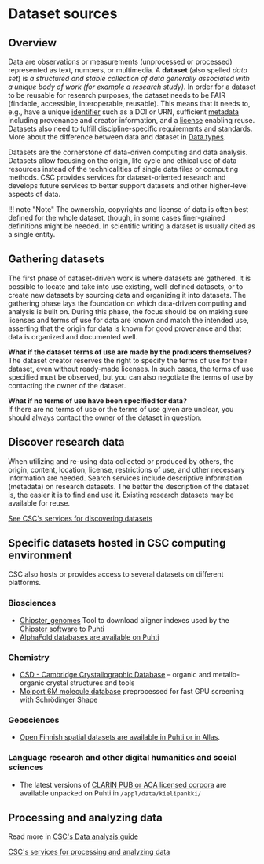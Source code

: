 # Dataset sources

## Overview

Data are observations or measurements (unprocessed or processed) represented as
text, numbers, or multimedia. A **dataset** (also spelled *data set*) is *a
structured and stable collection of data generally associated with a unique
body of work (for example a research study)*. In order for a dataset to be
reusable for research purposes, the dataset needs to be FAIR (findable,
accessible, interoperable, reusable). This means that it needs to, e.g., have a
unique [identifier](publishing-datasets.md#persistent-identifiers) such as a
DOI or URN, sufficient [metadata](metadata-and-documentation.md#metadata-types)
including provenance and creator information, and a
[license](publishing-datasets.md#licensing-rights) enabling reuse. Datasets
also need to fulfill discipline-specific requirements and standards. More about
the difference between data and dataset in
[Data types](publishing-datasets.md#data-types).

Datasets are the cornerstone of data-driven computing and data analysis.
Datasets allow focusing on the origin, life cycle and ethical use of data
resources instead of the technicalities of single data files or computing
methods. CSC provides services for dataset-oriented research and develops
future services to better support datasets and other higher-level aspects of
data.

!!! note "Note"
    The ownership, copyrights and license of data is often best defined for the
    whole dataset, though, in some cases finer-grained definitions might be
    needed. In scientific writing a dataset is usually cited as a single
    entity.

## Gathering datasets

The first phase of dataset-driven work is where datasets are gathered. It is
possible to locate and take into use existing, well-defined datasets, or to
create new datasets by sourcing data and organizing it into datasets. The
gathering phase lays the foundation on which data-driven computing and analysis
is built on. During this phase, the focus should be on making sure licenses and
terms of use for data are known and match the intended use, asserting that the
origin for data is known for good provenance and that data is organized and
documented well.

**What if the dataset terms of use are made by the producers themselves?**  
The dataset creator reserves the right to specify the terms of use for their
dataset, even without ready-made licenses. In such cases, the terms of use
specified must be observed, but you can also negotiate the terms of use by
contacting the owner of the dataset.

**What if no terms of use have been specified for data?**  
If there are no terms of use or the terms of use given are unclear, you should
always contact the owner of the dataset in question.

## Discover research data

When utilizing and re-using data collected or produced by others, the origin,
content, location, license, restrictions of use, and other necessary
information are needed. Search services include descriptive information
(metadata) on research datasets. The better the description of the dataset is,
the easier it is to find and use it. Existing research datasets may be
available for reuse.

[See CSC's services for discovering datasets](https://research.csc.fi/service-catalog#open)

## Specific datasets hosted in CSC computing environment

CSC also hosts or provides access to several datasets on different platforms.

### Biosciences

- [Chipster_genomes](../../apps/chipster_genomes.md) Tool to download aligner
  indexes used by the [Chipster software](https://chipster.csc.fi/index.shtml)
  to Puhti
- [AlphaFold databases are available on Puhti](../../apps/alphafold.md)

### Chemistry

- [CSD - Cambridge Crystallographic Database](../../apps/csd.md) – organic and
  metallo-organic crystal structures and tools
- [Molport 6M molecule database](../../support/tutorials/gpu-shape.md)
  preprocessed for fast GPU screening with Schrödinger Shape

### Geosciences

- [Open Finnish spatial datasets are available in Puhti or in Allas](spatial-data-in-csc-computing-env.md).

### Language research and other digital humanities and social sciences

- The latest versions of
  [CLARIN PUB or ACA licensed corpora](https://www.kielipankki.fi/corpora/) are
  available unpacked on Puhti in `/appl/data/kielipankki/`

## Processing and analyzing data

Read more in [CSC's Data analysis guide](../../support/tutorials/da-guide.md)

[CSC's services for processing and analyzing data](https://research.csc.fi/en/service-catalog#compute)
